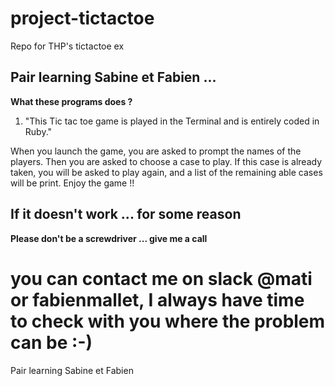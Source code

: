 # project-tictactoe
Repo for THP's tictactoe ex


## Pair learning Sabine et Fabien ...

**What these programs does ?**


 1. "This Tic tac toe game is played in the Terminal and is entirely coded in Ruby."
  
  When you launch the game, you are asked to prompt the names of the players.
  Then you are asked to choose a case to play.
  If this case is already taken, you will be asked to play again, and a list of the remaining able cases will be print.
  Enjoy the game !!




## If it doesn't work ... for some reason

**Please don't be a screwdriver ... give me a call**



you can contact me on slack @mati or fabienmallet, I always have time to check with you where the problem can be :-)
=======
Pair learning Sabine et Fabien 
